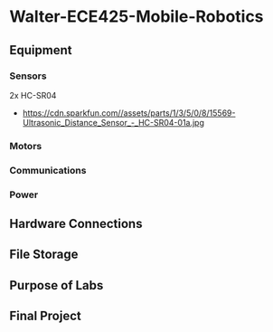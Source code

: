 # Walter-ECE425-Mobile-Robotics
## Equipment

### Sensors
2x HC-SR04
- https://cdn.sparkfun.com//assets/parts/1/3/5/0/8/15569-Ultrasonic_Distance_Sensor_-_HC-SR04-01a.jpg

### Motors

### Communications

### Power

## Hardware Connections

## File Storage

## Purpose of Labs

## Final Project
